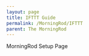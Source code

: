 ```yaml
---
layout: page
title: IFTTT Guide
permalink: /MorningRod/IFTTT
parent: The MorningRod
---
```


MorningRod Setup Page

